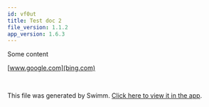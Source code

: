 ```yaml
---
id: vf0ut
title: Test doc 2
file_version: 1.1.2
app_version: 1.6.3
---
```


Some content

[www.google.com](bing.com)

<br/>

This file was generated by Swimm. [Click here to view it in the app](https://swimm-web-app.web.app/repos/Z2l0aHViJTNBJTNBY3NoYXJwLXNoYXVsLXRlc3QlM0ElM0Fzd2ltbWlv/docs/vf0ut).
